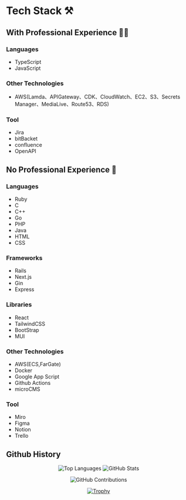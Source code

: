 # Tech Stack ⚒️

## With Professional Experience 👨‍💻

### Languages 
- TypeScript
- JavaScript

### Other Technologies
- AWS(Lamda、APIGateway、CDK、CloudWatch、EC2、S3、Secrets Manager、MediaLive、Route53、RDS)

### Tool
- Jira
- bitBacket
- confluence
- OpenAPI

## No Professional Experience 🍹
### Languages
- Ruby
- C
- C++
- Go
- PHP
- Java
- HTML
- CSS

### Frameworks
- Rails
- Next.js
- Gin
- Express

### Libraries
- React
- TailwindCSS
- BootStrap
- MUI

### Other Technologies
- AWS(ECS,FarGate)
- Docker
- Google App Script
- Github Actions
- microCMS

### Tool
- Miro
- Figma
- Notion
- Trello


## Github History
<div align="center">

![Top Languages](https://github-readme-stats.vercel.app/api/top-langs/?username=j19015&layout=compact&show_icons=true&theme=onedark)
![GitHub Stats](https://github-readme-stats.vercel.app/api?username=j19015&theme=onedark&show_icons=true)

</div>

<div align="center">

![GitHub Contributions](https://github-readme-streak-stats.herokuapp.com/?user=j19015&theme=onedark)

</div>

<div align="center">

[![Trophy](https://github-profile-trophy.vercel.app/?username=j19015&theme=onedark&column=7)](https://github.com/ryo-ma/github-profile-trophy)

</div>
